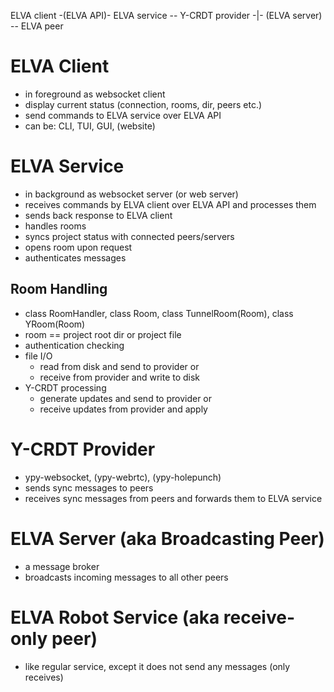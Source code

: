 ELVA client -(ELVA API)- ELVA service -- Y-CRDT provider -|- (ELVA server) -- ELVA peer

# ELVA Client
- in foreground as websocket client
- display current status (connection, rooms, dir, peers etc.)
- send commands to ELVA service over ELVA API 
- can be: CLI, TUI, GUI, (website)

# ELVA Service
- in background as websocket server (or web server)
- receives commands by ELVA client over ELVA API and processes them
- sends back response to ELVA client
- handles rooms
- syncs project status with connected peers/servers
- opens room upon request
- authenticates messages

## Room Handling
- class RoomHandler, class Room, class TunnelRoom(Room), class YRoom(Room)
- room == project root dir or project file
- authentication checking
- file I/O
  - read from disk and send to provider or
  - receive from provider and write to disk
- Y-CRDT processing
  - generate updates and send to provider or
  - receive updates from provider and apply

# Y-CRDT Provider
- ypy-websocket, (ypy-webrtc), (ypy-holepunch)
- sends sync messages to peers
- receives sync messages from peers and forwards them to ELVA service

# ELVA Server (aka Broadcasting Peer)
- a message broker
- broadcasts incoming messages to all other peers

# ELVA Robot Service (aka receive-only peer)
- like regular service, except it does not send any messages (only receives)
